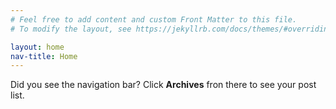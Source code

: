 ```yaml
---
# Feel free to add content and custom Front Matter to this file.
# To modify the layout, see https://jekyllrb.com/docs/themes/#overriding-theme-defaults

layout: home
nav-title: Home
---
```


Did you see the navigation bar? Click **Archives** fron there to see your post list.